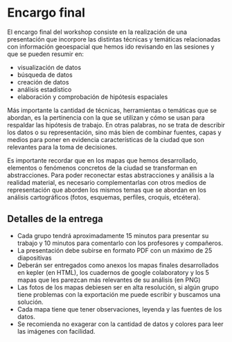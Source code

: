 # Encargo final

El encargo final del workshop consiste en la realización de una presentación que incorpore las distintas técnicas y temáticas relacionadas con información geoespacial que hemos ido revisando en las sesiones y que se pueden resumir en:

- visualización de datos
- búsqueda de datos
- creación de datos
- análisis estadístico
- elaboración y comprobación de hipótesis espaciales

Más importante la cantidad de técnicas, herramientas o temáticas que se abordan, es la pertinencia con la que se utilizan y cómo se usan para respaldar las hipótesis de trabajo. En otras palabras, no se trata de describir los datos o su representación, sino más bien de combinar fuentes, capas y medios para poner en evidencia características de la ciudad que son relevantes para la toma de decisiones.

Es importante recordar que en los mapas que hemos desarrollado, elementos o fenómenos concretos de la ciudad se transforman en abstracciones. Para poder reconectar estas abstracciones y análisis a la realidad material, es necesario complementarlas con otros medios de representación que aborden los mismos temas que se abordan en los análisis cartográficos (fotos, esquemas, perfiles, croquis, etcétera).

## Detalles de la entrega

- Cada grupo tendrá aproximadamente 15 minutos para presentar su trabajo y 10 minutos para comentarlo con los profesores y compañeros.
- La presentación debe subirse en formato PDF con un máximo de 25 diapositivas
- Deberán ser entregados como anexos los mapas finales desarrollados en kepler (en HTML), los cuadernos de google colaboratory y los 5 mapas que les parezcan más relevantes de su análisis (en PNG)
- Las fotos de los mapas debiesen ser en alta resolución, si algún grupo tiene problemas con la exportación me puede escribir y buscamos una solución.
- Cada mapa tiene que tener observaciones, leyenda y las fuentes de los datos.
- Se recomienda no exagerar con la cantidad de datos y colores para leer las imágenes con facilidad.
